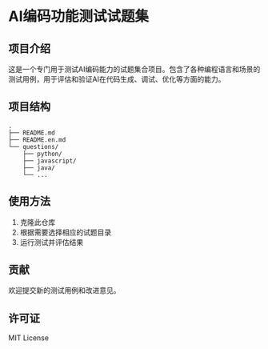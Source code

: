 # AI编码功能测试试题集

## 项目介绍

这是一个专门用于测试AI编码能力的试题集合项目。包含了各种编程语言和场景的测试用例，用于评估和验证AI在代码生成、调试、优化等方面的能力。

## 项目结构

```
.
├── README.md
├── README.en.md
└── questions/
    ├── python/
    ├── javascript/
    ├── java/
    └── ...
```

## 使用方法

1. 克隆此仓库
2. 根据需要选择相应的试题目录
3. 运行测试并评估结果

## 贡献

欢迎提交新的测试用例和改进意见。


## 许可证

MIT License